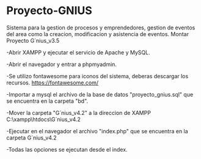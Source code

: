 # Proyecto-GNIUS
Sistema para la gestion de procesos y emprendedores, gestion de eventos del area como la creacion, modificacion y asistencia de eventos.
Montar Proyecto G´nius_v3.5

-Abrir XAMPP y ejecutar el servicio de Apache y MySQL.

-Abrir el navegador y entrar a phpmyadmin.

-Se utilizo fontawesome para iconos del sistema, deberas descargar los recursos. https://fontawesome.com/

-Importar a mysql el archivo de la base de datos "proyecto_gnius.sql" que se encuentra
en la carpeta "bd".

-Mover la carpeta "G´nius_v4.2" a la direccion de XAMPP C:\xampp\htdocs\G´nius_v4.2

-Ejecutar en el navegador el archivo "index.php" que se encuentra en la carpeta
G´nius_v4.2

-Todas las opciones se ejecutan desde el index.
